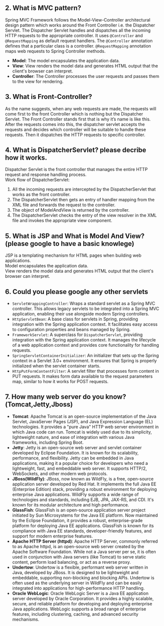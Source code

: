 ## 2. What is MVC pattern?
Spring MVC Framework follows the Model-View-Controller architectural design pattern which works around the Front Controller i.e. the Dispatcher Servlet. The Dispatcher Servlet handles and dispatches all the incoming HTTP requests to the appropriate controller. It uses `@Controller` and `@RequestMapping` as default request handlers. The `@Controller` annotation defines that a particular class is a controller. `@RequestMapping` annotation maps web requests to Spring Controller methods.
- **Model**: The model encapsulates the application data.
- **View**: View renders the model data and generates HTML output that the client's browser can interpret.
- **Controller**: The Controller processes the user requests and passes them to the view for rendering.

## 3. What is Front-Controller?
As the name suggests, when any web requests are made, the requests will come first to the front Controller which is nothing but the Dispatcher Servlet. The Front Controller stands first that is why it’s name is like this. After the requests comes into this, the dispatcher servlet accepts the requests and decides which controller will be suitable to handle these requests. Then it dispatches the HTTP requests to specific controller.

## 4. What is DispatcherServlet? please decribe how it works.
Dispatcher Servlet is the front controller that manages the entire HTTP request and response handling process.  
Work flow of DispatcherServlet:
1. All the incoming requests are intercepted by the DispatcherServlet that works as the front controller.
2. The DispatcherServlet then gets an entry of handler mapping from the XML file and forwards the request to the controller.
3. The object of ModelAndView is returned by the controller.
4. The DispatcherServlet checks the entry of the view resolver in the XML file and invokes the appropriate view component.

## 5. What is JSP and What is Model And View?(please google to have a basic knowlege)
JSP is a templating mechanism for HTML pages when building web applications.  
Model encapsulates the application data.  
View renders the model data and generates HTML output that the client's browser can interpret.

## 6. Could you please google any other servlets
- `ServletWrappingController`: Wraps a standard servlet as a Spring MVC controller. This allows legacy servlets to be integrated into a Spring MVC application, enabling their use alongside modern Spring controllers.
- `HttpServletBean`: A base class for servlets in Spring, providing integration with the Spring application context. It facilitates easy access to configuration properties and beans managed by Spring.
- `FrameworkServlet`: A superclass for `DispatcherServlet`, providing integration with the Spring application context. It manages the lifecycle of a web application context and provides core functionality for handling requests.
- `SpringServletContainerInitializer`: An initializer that sets up the Spring context in a Servlet 3.0+ environment. It ensures that Spring is properly initialized when the servlet container starts.
- `HttpPutFormContentFilter`: A servlet filter that processes form content in PUT requests. It makes form data available to the request parameters map, similar to how it works for POST requests.

## 7. How many web server do you know?(Tomcat,Jetty,Jboss)
- **Tomcat**: Apache Tomcat is an open-source implementation of the Java Servlet, JavaServer Pages (JSP), and Java Expression Language (EL) technologies. It provides a "pure Java" HTTP web server environment in which Java code can run. Tomcat is widely used due to its simplicity, lightweight nature, and ease of integration with various Java frameworks, including Spring Boot.
- **Jetty**: Jetty is an open-source web server and servlet container developed by Eclipse Foundation. It is known for its scalability, performance, and flexibility. Jetty can be embedded in Java applications, making it a popular choice for developers who need a lightweight, fast, and embeddable web server. It supports HTTP/2, WebSockets, and other modern web protocols.
- **JBoss(WildFly)**: JBoss, now known as WildFly, is a free, open-source application server developed by Red Hat. It implements the full Java EE (Enterprise Edition) stack, providing a robust environment for deploying enterprise Java applications. WildFly supports a wide range of technologies and standards, including EJB, JPA, JAX-RS, and CDI. It's known for its modular architecture and high performance.
- **GlassFish**: GlassFish is an open-source application server project initiated by Sun Microsystems for the Java EE platform. Now maintained by the Eclipse Foundation, it provides a robust, enterprise-grade platform for deploying Java EE applications. GlassFish is known for its compliance with Java EE standards, developer-friendly features, and support for modern enterprise features.
- **Apache HTTP Server (httpd)**: Apache HTTP Server, commonly referred to as Apache httpd, is an open-source web server created by the Apache Software Foundation. While not a Java server per se, it is often used in conjunction with Java servers (like Tomcat) to serve static content, perform load balancing, or act as a reverse proxy.
- **Undertow**: Undertow is a flexible, performant web server written in Java, developed by JBoss. It is designed to be lightweight and embeddable, supporting non-blocking and blocking APIs. Undertow is often used as the underlying server in WildFly and can be easily integrated into applications for high-performance HTTP handling.
- **Oracle WebLogic**: Oracle WebLogic Server is a Java EE application server developed by Oracle Corporation. It provides a highly scalable, secure, and reliable platform for developing and deploying enterprise Java applications. WebLogic supports a broad range of enterprise features, including clustering, caching, and advanced security mechanisms.